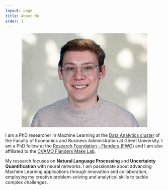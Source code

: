 ```yaml
---
layout: page
title: About Me
order: 1
---
```


<p style="text-align:center;"><img src="./assets/profile_picture_arthur_thuy.png" alt="profile_picture" width="400"/></p>

I am a PhD researcher in Machine Learning at the [Data Analytics cluster](https://www.ugent.be/eb/mio/en/research/dataanalytics) of the Faculty of Economics and Business Administration at Ghent University. I am a PhD fellow at the [Research Foundation - Flanders (FWO)](https://www.fwo.be/en/the-fwo/profile/) and I am also affiliated to the [CVAMO Flanders Make Lab](https://ugent-cvamo.github.io/).

My research focuses on **Natural Language Processing** and **Uncertainty Quantification** with neural networks. I am passionate about advancing Machine Learning applications through innovation and collaboration, employing my creative problem-solving and analytical skills to tackle complex challenges. 